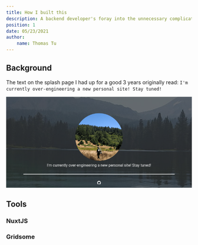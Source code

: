 ```yaml
---
title: How I built this
description: A backend developer's foray into the unnecessary complicated world of front-end development.
position: 1
date: 05/23/2021
author:
    name: Thomas Tu
---
```



## Background

The text on the splash page I had up for a good 3 years originally read: `I'm currently over-engineering a new personal site! Stay tuned!`

![](/pictures/original-splash.png)

## Tools

### NuxtJS

### Gridsome